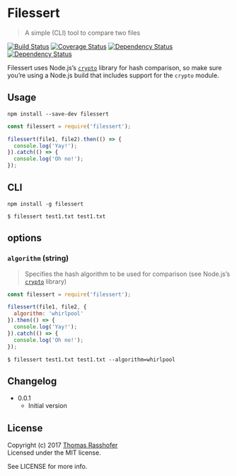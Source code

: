 # Filessert

> A simple (CLI) tool to compare two files

[![Build Status](https://travis-ci.org/rasshofer/filessert.svg)](https://travis-ci.org/rasshofer/filessert)
[![Coverage Status](https://coveralls.io/repos/github/rasshofer/filessert/badge.svg)](https://coveralls.io/github/rasshofer/filessert)
[![Dependency Status](https://david-dm.org/rasshofer/filessert/status.svg)](https://david-dm.org/rasshofer/filessert)
[![Dependency Status](https://david-dm.org/rasshofer/filessert/dev-status.svg)](https://david-dm.org/rasshofer/filessert)

Filessert uses Node.js’s [`crypto`](https://nodejs.org/api/crypto.html) library for hash comparison, so make sure you’re using a Node.js build that includes support for the `crypto` module.

## Usage

```shell
npm install --save-dev filessert
```

```js
const filessert = require('filessert');

filessert(file1, file2).then(() => {
  console.log('Yay!');
}).catch(() => {
  console.log('Oh no!');
});
```

## CLI

```shell
npm install -g filessert
```

```shell
$ filessert test1.txt test1.txt
```

## options

### `algorithm` (string)

> Specifies the hash algorithm to be used for comparison (see Node.js’s [`crypto`](https://nodejs.org/api/crypto.html) library)

```js
const filessert = require('filessert');

filessert(file1, file2, {
  algorithm: 'whirlpool'
}).then(() => {
  console.log('Yay!');
}).catch(() => {
  console.log('Oh no!');
});
```

```shell
$ filessert test1.txt test1.txt --algorithm=whirlpool
```

## Changelog

* 0.0.1
  * Initial version

## License

Copyright (c) 2017 [Thomas Rasshofer](http://thomasrasshofer.com/)  
Licensed under the MIT license.

See LICENSE for more info.
